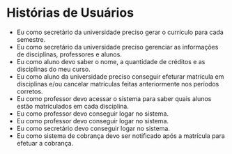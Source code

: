 # Histórias de Usuários 

*  Eu como secretário da universidade preciso gerar o currículo para cada semestre.
*  Eu como secretário da universidade preciso gerenciar as informações de disciplinas, professores e alunos.
*  Eu como aluno devo saber o nome, a quantidade de créditos e as disciplinas do meu curso.
*  Eu como aluno da universidade preciso conseguir efeturar matrícula em disciplinas e/ou cancelar matrículas feitas anteriormente nos períodos corretos.
*  Eu como professor devo acessar o sistema para saber quais alunos estão matrículados em cada disciplina.
*  Eu como professor devo conseguir logar no sistema.
*  Eu como professor devo conseguir logar no sistema.
*  Eu como secretário devo conseguir logar no sistema.
*  Eu como sistema de cobrança devo ser notificado após a matrícula para efetuar a cobrança.






